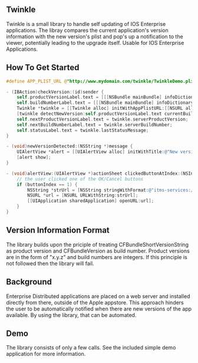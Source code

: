## Twinkle

Twinkle is a small library to handle self updating of IOS Enterprise applications. The libray compares the current application's version information with the
new version's plist and pop's up a notification to the viewer, potentially leading to the upgrade itself. Usable for IOS Enterprise Applications.

## How To Get Started

``` objective-c
#define APP_PLIST_URL @"http://www.mydomain.com/twinkle/TwinkleDemo.plist"

- (IBAction)checkVersion:(id)sender {
    self.productVersionLabel.text = [[[NSBundle mainBundle] infoDictionary] objectForKey:@"CFBundleShortVersionString"];
    self.buildNumberLabel.text = [[[NSBundle mainBundle] infoDictionary] objectForKey:@"CFBundleVersion"];
    Twinkle *twinkle = [[Twinkle alloc] initWithAppPlistURL:[[NSURL alloc] initWithString:APP_PLIST_URL]];
    [twinkle detectNewVersion:self.productVersionLabel.text currentBuild:self.buildNumberLabel.text delegate:self];
    self.nextProductVersionLabel.text = twinkle.serverProductVersion;
    self.nextBuildNumberLabel.text = twinkle.serverBuildNumber;
    self.statusLabel.text = twinkle.lastStatusMessage;
}

- (void)newVersionDetected:(NSString *)message {
    UIAlertView *alert = [[UIAlertView alloc] initWithTitle:@"New version available" message:message delegate:self cancelButtonTitle:@"Later" otherButtonTitles:@"Update", nil];
    [alert show];
}

- (void)alertView:(UIAlertView *)actionSheet clickedButtonAtIndex:(NSInteger)buttonIndex {
    // the user clicked one of the OK/Cancel buttons
    if (buttonIndex == 1) {
        NSString *strUrl = [NSString stringWithFormat:@"itms-services://?action=download-manifest&url=%@", APP_PLIST_URL];
        NSURL *url = [NSURL URLWithString:strUrl];
        [[UIApplication sharedApplication] openURL:url];
    }
} 
```

## Version Information Format
The library builds upon the priciple of treating CFBundleShortVersionString as product version and CFBundleVersion as build number. Product versions are in the form of "x.y.z" and build numbers are integers. If this principle is not followed then the library will fail.

## Background
Enterprise Distributed applications are placed on a web server and installed directly from there, outside of the Apple appstore. This approach hinders the user to be automatically notified when there are new versions of the app available. By using the library, that can be automated.

## Demo
The library consists of only a few calls. See the included simple demo application for more information.
